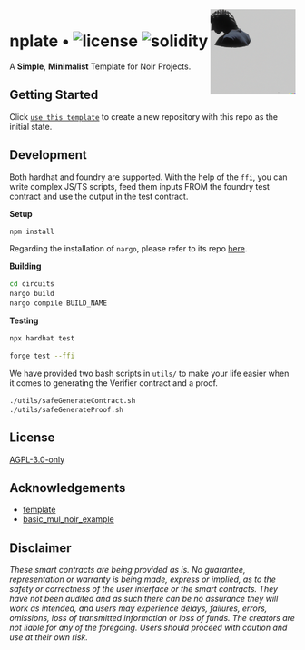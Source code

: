 <img align="right" width="150" height="150" top="100" src="./assets/readme.png">

# nplate • ![license](https://img.shields.io/github/license/abigger87/femplate?label=license) ![solidity](https://img.shields.io/badge/solidity-^0.8.15-lightgrey)

A **Simple**, **Minimalist** Template for Noir Projects.

## Getting Started

Click [`use this template`](https://github.com/whitenois3/nplate/generate) to create a new repository with this repo as the initial state.

## Development

Both hardhat and foundry are supported.
With the help of the `ffi`, you can write complex JS/TS scripts, feed them inputs FROM the foundry test contract and use the output in the test contract.

**Setup**
```bash
npm install
```
Regarding the installation of `nargo`, please refer to its repo [here](https://github.com/noir-lang/noir).

**Building**
```bash
cd circuits
nargo build
nargo compile BUILD_NAME
```

**Testing**
```bash
npx hardhat test
```
```bash
forge test --ffi
```

We have provided two bash scripts in `utils/` to make your life easier when it comes to generating the Verifier contract and a proof.

```
./utils/safeGenerateContract.sh
./utils/safeGenerateProof.sh
```

## License

[AGPL-3.0-only](https://github.com/abigger87/femplate/blob/master/LICENSE)


## Acknowledgements

- [femplate](https://github.com/abigger87/femplate)
- [basic_mul_noir_example](https://github.com/vezenovm/basic_mul_noir_example)


## Disclaimer

_These smart contracts are being provided as is. No guarantee, representation or warranty is being made, express or implied, as to the safety or correctness of the user interface or the smart contracts. They have not been audited and as such there can be no assurance they will work as intended, and users may experience delays, failures, errors, omissions, loss of transmitted information or loss of funds. The creators are not liable for any of the foregoing. Users should proceed with caution and use at their own risk._
